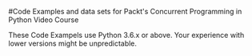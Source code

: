 #Code Examples and data sets for Packt's Concurrent Programming in Python Video Course

These Code Exampels use Python 3.6.x or above. Your experience with lower versions might be unpredictable.
